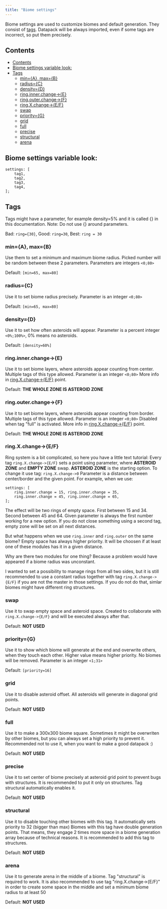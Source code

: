 ```yaml
---
title: "Biome settings"
---
```


Biome settings are used to customize biomes and default generation. They consist of [tags](#tags).
Datapack will be always imported, even if some tags are incorrect, so put them precisely.

## Contents

- [Contents](#contents)
- [Biome settings variable look:](#biome-settings-variable-look)
- [Tags](#tags)
  - [min={A}, max={B}](#mina-maxb)
  - [radius={C}](#radiusc)
  - [density={D}](#densityd)
  - [ring.inner.change->{E}](#ringinnerchange-e)
  - [ring.outer.change->{F}](#ringouterchange-f)
  - [ring.X.change->{E/F}](#ringxchange-ef)
  - [swap](#swap)
  - [priority={G}](#priorityg)
  - [grid](#grid)
  - [full](#full)
  - [precise](#precise)
  - [structural](#structural)
  - [arena](#arena)

## Biome settings variable look:

```text
settings: [
	tag1,
	tag2,
	tag3,
	tag4,
];
```

## Tags

Tags might have a parameter,
for example density=5% and it is
called {} in this documentation.
Note: Do not use {} around parameters.

Bad: `ring={30}`, Good: `ring=30`, Best: `ring = 30`

### min={A}, max={B}

Use them to set a minimum and maximum biome radius.
Picked number will be random between these 2 parameters.
Parameters are integers `<0;80>`

Default: `[min=65, max=80]`

### radius={C}

Use it to set biome radius precisely.
Parameter is an integer `<0;80>`

Default: `[min=65, max=80]`

### density={D}

Use it to set how often asteroids will appear.
Parameter is a percent integer `<0%;100%>`, 0% means no asteroids.

Default: `[density=60%]`

### ring.inner.change->{E}

Use it to set biome layers, where asteroids appear counting from center.
Multiple tags of this type allowed.
Parameter is an integer `<0;80>`
More info in [ring.X.change->{E/F}](#ringxchange-ef) point.

Default: **THE WHOLE ZONE IS ASTEROID ZONE**

### ring.outer.change->{F}

Use it to set biome layers, where asteroids appear counting from border.
Multiple tags of this type allowed.
Parameter is an integer `<0;80>`
Disabled when tag "full" is activated.
More info in [ring.X.change->{E/F}](#ringxchange-ef) point.

Default: **THE WHOLE ZONE IS ASTEROID ZONE**

### ring.X.change->{E/F}

Ring system is a bit complicated, so here you have a little text tutorial:
Every tag `ring.X.change->{E/F}` sets a point using parameter,
where **ASTEROID ZONE** and **EMPTY ZONE** swap.
**ASTEROID ZONE** is the starting option. To change it use tag: `ring.X.change->0`
Parameter is a distance between center/border and the given point.
For example, when we use:

```text
settings: [
	ring.inner.change = 15, ring.inner.change = 35,
	ring.inner.change = 45, ring.inner.change = 65,
];
```

The effect will be two rings of empty space.
First between 15 and 34. Second between 45 and 64.
Given parameter is always the first number working for
a new option. If you do not close something using a second tag,
empty zone will be set on all next distances.

But what happens when we use `ring.inner` and `ring.outer`
on the same biome? Empty space has always higher priority.
It will be choosen if at least one of these modules has it
in a given distance.

Why are there two modules for one thing? Because a problem
would have appeared if a biome radius was unconstant.

I wanted to set a possibility to manage rings from
all two sides, but it is still recommended to use
a constant radius together with tag `ring.X.change->{E/F}`
if you are not the master in those settings. If you do not
do that, simlar biomes might have different ring structures.

### swap

Use it to swap empty space and asteroid space.
Created to collaborate with `ring.X.change->{E/F}`
and will be executed always after that.

Default: **NOT USED**

### priority={G}

Use it to show which biome will
generate at the end and overwrite
others, when they touch each other.
Higher value means higher priority.
No biomes will be removed.
Parameter is an integer `<1;31>`

Default: `[priority=16]`

### grid

Use it to disable asteroid offset.
All asteroids will generate in
diagonal grid points.

Default: **NOT USED**

### full

Use it to make a 300x300 biome square.
Sometimes it might be overwriten by other biomes,
but you can always set a high priority to prevent it.
Recommended not to use it, when you
want to make a good datapack :)

Default: **NOT USED**

### precise

Use it to set center of biome precisely at asteroid
grid point to prevent bugs with structures.
It is recommended to put it only on structures.
Tag structural automatically enables it.

Default: **NOT USED**

### structural

Use it to disable touching other biomes with this tag.
It automatically sets priority to 32 (bigger than max)
Biomes with this tag have double generation points.
That means, they engage 2 times more space in a biome
generation array because of technical reasons.
It is recommended to add this tag to structures.

Default: **NOT USED**

### arena

Use it to generate arena in the middle of a biome.
Tag "structural" is required to work. It is also recommended
to use tag "ring.X.change->{E/F}" in order to create some
space in the middle and set a minimum biome
radius to at least 50

Default: **NOT USED**
<!--
### m) black.hole

Use it to generate a black hole in the middle of a biome.
Those have their own gravity and accretion disc.

Be careful. Even light and the best SE3 pilots can't escape them!
Tag "structural" is required to work. It is also recommended
to use tag `ring.X.change->{E/F}` in order to create some
space in the middle and set a minimum biome
radius to at least XXX

Default: **NOT USED**

### n) star

Is it too dark in space? Use it to generate a bright star in the
middle of a biome. Those have their own weak gravity and are extremally hot.
Take sunglasses with you :) Tag "structural" is required to work.

It is also recommended to use tag `ring.X.change->{E/F}` in order to create some
space in the middle and set a minimum biome radius to at least XXX

Default: **NOT USED**
-->
